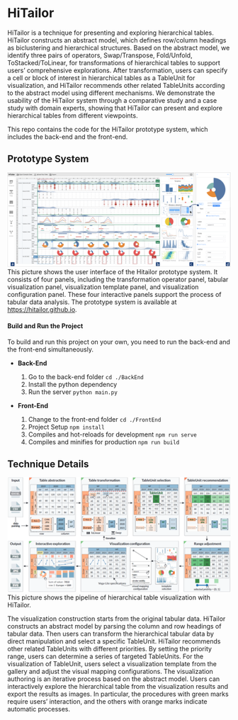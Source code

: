 # HiTailor
HiTailor is a technique for presenting and exploring hierarchical tables. HiTailor constructs an abstract model, which defines row/column headings as biclustering and hierarchical structures. Based on the abstract model, we identify three pairs of operators, Swap/Transpose, Fold/Unfold, ToStacked/ToLinear, for transformations of hierarchical tables to support users’ comprehensive explorations. After transformation, users can specify a cell or block of interest in hierarchical tables as a TableUnit for visualization, and HiTailor recommends other related TableUnits according to the abstract model using different mechanisms. We demonstrate the usability of the HiTailor system through a comparative study and a case study with domain experts, showing that HiTailor can present and explore hierarchical tables from different viewpoints. 

This repo contains the code for the HiTailor prototype system, which includes the back-end and the front-end.

## Prototype System
![User Interface](images/interface.png)
This picture shows the user interface of the Hitailor prototype system. It consists of four panels, including the transformation operator panel, tabular visualization panel, visualization template panel, and visualization configuration panel. These four interactive panels support the process of tabular data analysis.
The prototype system is available at https://hitailor.github.io.

#### Build and Run the Project
To build and run this project on your own, you need to run the back-end and the front-end simultaneously.

- **Back-End**
    1. Go to the back-end folder `cd ./BackEnd`
    2. Install the python dependency
    3. Run the server `python main.py`

- **Front-End**
    1. Change to the front-end folder `cd ./FrontEnd`
    2. Project Setup `npm install`
    3. Compiles and hot-reloads for development `npm run serve`
    4. Compiles and minifies for production `npm run build`


## Technique Details
![Pipeline](images/pipeline.png)
This picture shows the pipeline of hierarchical table visualization with HiTailor.

The visualization construction starts from the original tabular data. HiTailor constructs an abstract model by parsing the column and row headings of tabular data. Then users can transform the hierarchical tabular data by direct manipulation and select a specific TableUnit. HiTailor recommends other related TableUnits with different priorities. By setting the priority range, users can determine a series of targeted TableUnits. For the visualization of TableUnit, users select a visualization template from the gallery and adjust the visual mapping configurations. The visualization authoring is an iterative process based on the abstract model. Users can interactively explore the hierarchical table from the visualization results and export the results as images. In particular, the procedures with green marks require users’ interaction, and the others with orange marks indicate automatic processes.
